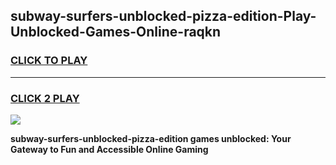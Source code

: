 
## subway-surfers-unblocked-pizza-edition-Play-Unblocked-Games-Online-raqkn
<h3>
<a href="https://premium76.site?title=subway-surfers-unblocked-pizza-edition&ref=25A">CLICK TO PLAY</a></h3>
<hr>

<h3>
<a href="https://premium76.site?title=subway-surfers-unblocked-pizza-edition&ref=25A">CLICK 2 PLAY</a>
  
</h3>

<a href="https://premium76.site?title=subway-surfers-unblocked-pizza-edition&ref=25A"><img src="https://clearcache.store/games.png"></a>


**subway-surfers-unblocked-pizza-edition games unblocked: Your Gateway to Fun and Accessible Online Gaming**
